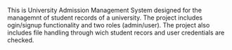 This is University Admission Management System designed for the managemnt of student records of a university. The project includes ogin/signup functionality and two roles (admin/user). The project also includes file handling through wich student recors and user credentials are checked.
